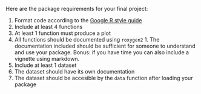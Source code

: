 Here are the package requirements for your final project:

1. Format code according to the [Google R style guide](https://google.github.io/styleguide/Rguide.xml)
2. Include at least 4 functions
  1. At least 1 function must produce a plot
  2. All functions should be documented using `roxygen2`
    1. The documentation included should be sufficient for someone to understand and use your package. Bonus: if you have time you can also include a vignette using markdown.
3. Include at least 1 dataset
  1. The dataset should have its own documentation
  2. The dataset should be accesible by the `data` function after loading your package
